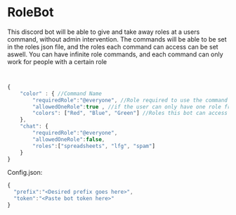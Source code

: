 # RoleBot

This discord bot will be able to give and take away roles at a users command, without admin intervention. The commands will be able to be set in the roles json file,
and the roles each command can access can be set aswell. You can have infinite role commands, and each command can only work for people with a certain role

```javascript


{
    "color" : { //Command Name
        "requiredRole":"@everyone", //Role required to use the command
        "allowedOneRole":true , //if the user can only have one role from the list at a time. Bot will remove all roles then add the requested role
        "colors": ["Red", "Blue", "Green"] //Roles this bot can access
    },
    "chat": {
        "requiredRole":"@everyone",
        "allowedOneRole":false,
        "roles":["spreadsheets", "lfg", "spam"]
    }
}

```


Config.json: 
```javascript
{
  "prefix":"<Desired prefix goes here>",
  "token":"<Paste bot token here>"
}
```